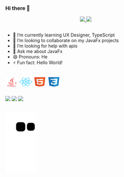 ### Hi there 👋

<div align="center">
  <a href="https://github.com/gleidsonmt">
  <img height="160em" src="https://github-readme-stats.vercel.app/api?username=gleidsonmt&show_icons=true&theme=dark&include_all_commits=true&count_private=true"/>
  <img height="160em" src="https://github-readme-stats.vercel.app/api/top-langs/?username=gleidsonmt&layout=compact&langs_count=7&theme=dark"/>
  </a>
</div>
  
  ##
  
- 🌱 I’m currently learning UX Designer, TypeScript
- 👯 I’m looking to collaborate on my JavaFx projects
- 🤔 I’m looking for help with apis
- 💬 Ask me about JavaFx
- 😄 Pronouns: He
- ⚡ Fun fact: Hello World!
  
<div style="display: inline_block"><br>
  <img align="center" alt="Rafa-Ts" height="30" width="40" src="https://raw.githubusercontent.com/devicons/devicon/master/icons/java/java-plain.svg">
  <img align="center" alt="Rafa-React" height="30" width="40" src="https://raw.githubusercontent.com/devicons/devicon/master/icons/react/react-original.svg">
  <img align="center" alt="Rafa-HTML" height="30" width="40" src="https://raw.githubusercontent.com/devicons/devicon/master/icons/html5/html5-original.svg">
  <img align="center" alt="Rafa-CSS" height="30" width="40" src="https://raw.githubusercontent.com/devicons/devicon/master/icons/css3/css3-original.svg">
</div>

##

<div> 
  
  <a href="https://www.youtube.com/channel/UC1kHpuXjBGBQBZZ4bRXyXnA" target="_blank"><img src="https://img.shields.io/badge/YouTube-FF0000?style=for-the-badge&logo=youtube&logoColor=white" target="_blank"></a>
  <a href="https://instagram.com/gleidson.nevesdasilveira/" target="_blank"><img src="https://img.shields.io/badge/-Instagram-%23E4405F?style=for-the-badge&logo=instagram&logoColor=white" target="_blank"></a>
  <a href = "mailto:gleidisonmt@gmail.com"><img src="https://img.shields.io/badge/-Gmail-%23333?style=for-the-badge&logo=gmail&logoColor=white" target="_blank"></a>
 

</div>
  
##
![Snake animation](https://github.com/gleidsonmt/Gleidsonmt/blob/output/github-contribution-grid-snake.svg)  
 
